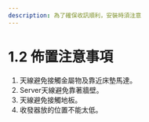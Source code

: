 ```yaml
---
description: 為了確保收訊順利，安裝時須注意
---
```


# 1.2 佈置注意事項

1. 天線避免接觸金屬物及靠近床墊馬達。
2. Server天線避免靠著牆壁。
3. 天線避免接觸地板。
4. 收發器放的位置不能太低。

